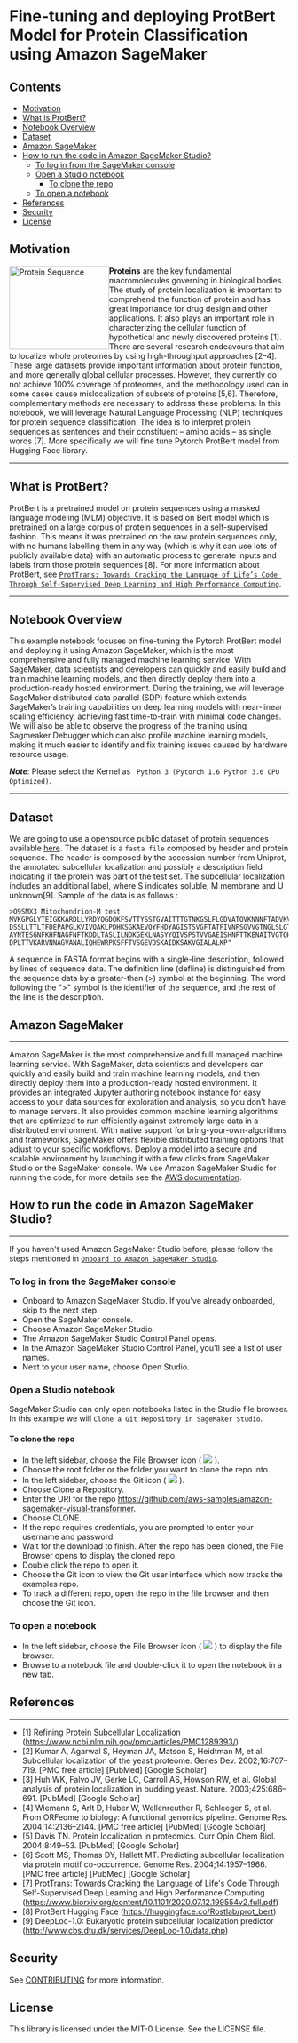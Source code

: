 # Fine-tuning and deploying ProtBert Model for Protein Classification using Amazon SageMaker
 ## Contents
  - [Motivation](#motivation)
  - [What is ProtBert?](#what-is-protbert)
  - [Notebook Overview](#notebook-overview)
  - [Dataset](#dataset)
  - [Amazon SageMaker](#-amazon-sagemaker)
  - [How to run the code in Amazon SageMaker Studio?](#-how-to-run-the-code-in-amazon-sagemaker-studio)
    - [To log in from the SageMaker console](#to-log-in-from-the-sagemaker-console)
    - [Open a Studio notebook](#open-a-studio-notebook)
      - [To clone the repo](#to-clone-the-repo)
    - [To open a notebook](#to-open-a-notebook)
  - [References](#-references)
  - [Security](#security)
  - [License](#license)

## Motivation
<img src="https://upload.wikimedia.org/wikipedia/commons/6/60/Myoglobin.png"
     alt="Protein Sequence"
     style="float: left;"
     height = 150
     width = 180/>
**Proteins** are the key fundamental macromolecules governing in biological bodies. The study of protein localization is important to comprehend the function of protein and has great importance for drug design and other applications. It also plays an important role in characterizing the cellular function of hypothetical and newly discovered proteins [1]. There are several research endeavours that aim to localize whole proteomes by using high-throughput approaches [2–4]. These large datasets provide important information about protein function, and more generally global cellular processes. However, they currently do not achieve 100% coverage of proteomes, and the methodology used can in some cases cause mislocalization of subsets of proteins [5,6]. Therefore, complementary methods are necessary to address these problems. In this notebook, we will leverage Natural Language Processing (NLP) techniques for protein sequence classification. The idea is to interpret protein sequences as sentences and their constituent – amino acids –
as single words [7]. More specifically we will fine tune Pytorch ProtBert model from Hugging Face library.

---
## What is ProtBert?
ProtBert is a pretrained model on protein sequences using a masked language modeling (MLM) objective. It is based on Bert model which is pretrained on a large corpus of protein sequences in a self-supervised fashion. This means it was pretrained on the raw protein sequences only, with no humans labelling them in any way (which is why it can use lots of publicly available data) with an automatic process to generate inputs and labels from those protein sequences [8]. For more information about ProtBert, see [`ProtTrans: Towards Cracking the Language of Life’s Code Through Self-Supervised Deep Learning and High Performance Computing`](https://www.biorxiv.org/content/10.1101/2020.07.12.199554v2.full).

---
## Notebook Overview
This example notebook focuses on fine-tuning the Pytorch ProtBert model and deploying it using Amazon SageMaker, which is the most comprehensive and fully managed machine learning service. With SageMaker, data scientists and developers can quickly and easily build and train machine learning models, and then directly deploy them into a production-ready hosted environment. 
During the training, we will leverage SageMaker distributed data parallel (SDP) feature which extends SageMaker’s training capabilities on deep learning models with near-linear scaling efficiency, achieving fast time-to-train with minimal code changes. We will also be able to observe the progress of the training using Sagmeaker Debugger which can also profile machine learning models, making it much easier to identify and fix training issues caused by hardware resource usage.

_**Note**_: Please select the Kernel as ` Python 3 (Pytorch 1.6 Python 3.6 CPU Optimized)`.

---
## Dataset
We are going to use a opensource public dataset of protein sequences available [here](http://www.cbs.dtu.dk/services/DeepLoc-1.0/data.php). The dataset is a `fasta file` composed by header and protein sequence. The header is composed by the accession number from Uniprot, the annotated subcellular localization and possibly a description field indicating if the protein was part of the test set. The subcellular localization includes an additional label, where S indicates soluble, M membrane and U unknown[9].
Sample of the data is as follows :
```
>Q9SMX3 Mitochondrion-M test
MVKGPGLYTEIGKKARDLLYRDYQGDQKFSVTTYSSTGVAITTTGTNKGSLFLGDVATQVKNNNFTADVKVST
DSSLLTTLTFDEPAPGLKVIVQAKLPDHKSGKAEVQYFHDYAGISTSVGFTATPIVNFSGVVGTNGLSLGTDV
AYNTESGNFKHFNAGFNFTKDDLTASLILNDKGEKLNASYYQIVSPSTVVGAEISHNFTTKENAITVGTQHAL>
DPLTTVKARVNNAGVANALIQHEWRPKSFFTVSGEVDSKAIDKSAKVGIALALKP"
```
A sequence in FASTA format begins with a single-line description, followed by lines of sequence data. The definition line (defline) is distinguished from the sequence data by a greater-than (>) symbol at the beginning. The word following the ">" symbol is the identifier of the sequence, and the rest of the line is the description.

## Amazon SageMaker
----
Amazon SageMaker is the most comprehensive and full managed machine learning service. With SageMaker, data scientists and developers can quickly and easily build and train machine learning models, and then directly deploy them into a production-ready hosted environment. It provides an integrated Jupyter authoring notebook instance for easy access to your data sources for exploration and analysis, so you don't have to manage servers. It also provides common machine learning algorithms that are optimized to run efficiently against extremely large data in a distributed environment. With native support for bring-your-own-algorithms and frameworks, SageMaker offers flexible distributed training options that adjust to your specific workflows. Deploy a model into a secure and scalable environment by launching it with a few clicks from SageMaker Studio or the SageMaker console.  We use Amazon SageMaker Studio for running the code, for more details see the [AWS documentation](https://docs.aws.amazon.com/sagemaker/latest/dg/studio.html).

## How to run the code in Amazon SageMaker Studio? 
----
If you haven't used Amazon SageMaker Studio before, please follow the steps mentioned in [`Onboard to Amazon SageMaker Studio`](https://docs.aws.amazon.com/sagemaker/latest/dg/gs-studio-onboard.html).

### To log in from the SageMaker console

- Onboard to Amazon SageMaker Studio. If you've already onboarded, skip to the next step.
- Open the SageMaker console.
- Choose Amazon SageMaker Studio.
- The Amazon SageMaker Studio Control Panel opens.
- In the Amazon SageMaker Studio Control Panel, you'll see a list of user names.
- Next to your user name, choose Open Studio.

### Open a Studio notebook
SageMaker Studio can only open notebooks listed in the Studio file browser. In this example we will `Clone a Git Repository in SageMaker Studio`.

#### To clone the repo

- In the left sidebar, choose the File Browser icon ( <img src='https://docs.aws.amazon.com/sagemaker/latest/dg/images/icons/File_browser_squid.png'> ).
- Choose the root folder or the folder you want to clone the repo into.
- In the left sidebar, choose the Git icon ( <img src='https://docs.aws.amazon.com/sagemaker/latest/dg/images/icons/Git_squid.png'>  ).
- Choose Clone a Repository.
- Enter the URI for the repo https://github.com/aws-samples/amazon-sagemaker-visual-transformer.
- Choose CLONE.
- If the repo requires credentials, you are prompted to enter your username and password.
- Wait for the download to finish. After the repo has been cloned, the File Browser opens to display the cloned repo.
- Double click the repo to open it.
- Choose the Git icon to view the Git user interface which now tracks the examples repo.
- To track a different repo, open the repo in the file browser and then choose the Git icon.

### To open a notebook

- In the left sidebar, choose the File Browser icon ( <img src='https://docs.aws.amazon.com/sagemaker/latest/dg/images/icons/File_browser_squid.png'> ) to display the file browser.
- Browse to a notebook file and double-click it to open the notebook in a new tab.

## References
----
- [1] Refining Protein Subcellular Localization (https://www.ncbi.nlm.nih.gov/pmc/articles/PMC1289393/)
- [2] Kumar A, Agarwal S, Heyman JA, Matson S, Heidtman M, et al. Subcellular localization of the yeast proteome. Genes Dev. 2002;16:707–719. [PMC free article] [PubMed] [Google Scholar]
- [3] Huh WK, Falvo JV, Gerke LC, Carroll AS, Howson RW, et al. Global analysis of protein localization in budding yeast. Nature. 2003;425:686–691. [PubMed] [Google Scholar]
- [4] Wiemann S, Arlt D, Huber W, Wellenreuther R, Schleeger S, et al. From ORFeome to biology: A functional genomics pipeline. Genome Res. 2004;14:2136–2144. [PMC free article] [PubMed] [Google Scholar]
- [5] Davis TN. Protein localization in proteomics. Curr Opin Chem Biol. 2004;8:49–53. [PubMed] [Google Scholar]
- [6] Scott MS, Thomas DY, Hallett MT. Predicting subcellular localization via protein motif co-occurrence. Genome Res. 2004;14:1957–1966. [PMC free article] [PubMed] [Google Scholar]
- [7] ProtTrans: Towards Cracking the Language of Life's Code Through Self-Supervised Deep Learning and High Performance Computing (https://www.biorxiv.org/content/10.1101/2020.07.12.199554v2.full.pdf)
- [8] ProtBert Hugging Face (https://huggingface.co/Rostlab/prot_bert)
- [9] DeepLoc-1.0: Eukaryotic protein subcellular localization predictor (http://www.cbs.dtu.dk/services/DeepLoc-1.0/data.php)

## Security

See [CONTRIBUTING](CONTRIBUTING.md#security-issue-notifications) for more information.

## License

This library is licensed under the MIT-0 License. See the LICENSE file.

